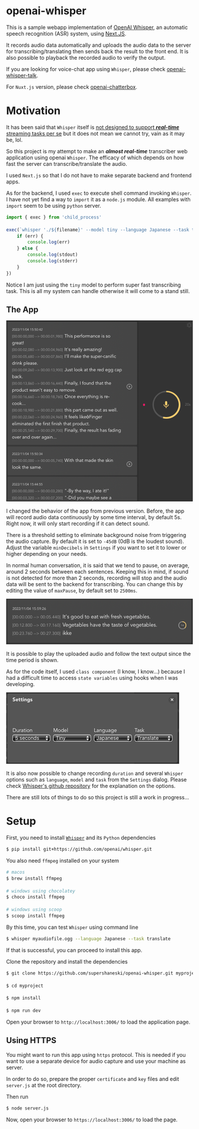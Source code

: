 openai-whisper
===========

This is a sample webapp implementation of [OpenAI Whisper](https://openai.com/blog/whisper/), an automatic speech recognition (ASR) system, using [Next.JS](https://nextjs.org/).

It records audio data automatically and uploads the audio data to the server for transcribing/translating then sends back the result to the front end.
It is also possible to playback the recorded audio to verify the output.

If you are looking for voice-chat app using `Whisper`, please check [openai-whisper-talk](https://github.com/supershaneski/openai-whisper-talk/).

For `Nuxt.js` version, please check [openai-chatterbox](https://github.com/supershaneski/openai-chatterbox/).

# Motivation

It has been said that `Whisper` itself is [not designed to support ***real-time*** streaming tasks per se](https://github.com/openai/whisper/discussions/2) but it does not mean we cannot try, vain as it may be, lol.

So this project is my attempt to make an ***almost real-time*** transcriber web application using openai `Whisper`.
The efficacy of which depends on how fast the server can transcribe/translate the audio.

I used `Next.js` so that I do not have to make separate backend and frontend apps.

As for the backend, I used `exec` to execute shell command invoking `Whisper`.
I have not yet find a way to `import` it as a `node.js` module.
All examples with `import` seem to be using `python` server.

```javascript
import { exec } from 'child_process'

exec(`whisper './${filename}' --model tiny --language Japanese --task translate`, (err, stdout, stderr) => {
    if (err) {
        console.log(err)
    } else {
        console.log(stdout)
        console.log(stderr)
    }
})
```

Notice I am just using the `tiny` model to perform super fast transcribing task.
This is all my system can handle otherwise it will come to a stand still.

## The App

![App](./public/screenshot.png "App")

I changed the behavior of the app from previous version.
Before, the app will record audio data continuously by some time interval, by default 5s.
Right now, it will only start recording if it can detect sound.

There is a threshold setting to eliminate background noise from triggering the audio capture. 
By default it is set to `-45dB` (0dB is the loudest sound). 
Adjust the variable `minDecibels` in `Settings` if you want to set it to lower or higher depending on your needs.

In normal human conversation, it is said that we tend to pause, on average, around 2 seconds between each sentences. Keeping this in mind, if sound is not detected for more than 2 seconds, recording will stop and the audio data will be sent to the backend for transcribing.
You can change this by editing the value of `maxPause`, by default set to `2500ms`.

![Output](./public/screenshot3.png "Output")

It is possible to play the uploaded audio and follow the text output since the time period is shown.

As for the code itself, I used `class component` (I know, I know...) because I had a difficult time to access `state variables` using hooks when I was developing.

![Settings](./public/screenshot2.png "Settings")

It is also now possible to change recording `duration` and several `Whisper` options such as `language`, `model` and `task` from the `Settings` dialog. Please check [Whisper's github repository](https://github.com/openai/whisper) for the explanation on the options.

There are still lots of things to do so this project is still a work in progress...

# Setup

First, you need to install [`Whisper`](https://github.com/openai/whisper) and its `Python`      dependencies

```sh
$ pip install git+https://github.com/openai/whisper.git
```

You also need `ffmpeg` installed on your system

```sh
# macos
$ brew install ffmpeg

# windows using chocolatey
$ choco install ffmpeg

# windows using scoop
$ scoop install ffmpeg
```

By this time, you can test `Whisper` using command line

```sh
$ whisper myaudiofile.ogg --language Japanese --task translate
```

If that is successful, you can proceed to install this app.

Clone the repository and install the dependencies

```sh
$ git clone https://github.com/supershaneski/openai-whisper.git myproject

$ cd myproject

$ npm install

$ npm run dev
```

Open your browser to `http://localhost:3006/` to load the application page.

## Using HTTPS

You might want to run this app using `https` protocol.
This is needed if you want to use a separate device for audio capture and use your machine as server.

In order to do so, prepare the proper `certificate` and `key` files and edit `server.js` at the root directory.

Then run

```sh
$ node server.js
```

Now, open your browser to `https://localhost:3006/` to load the page.

